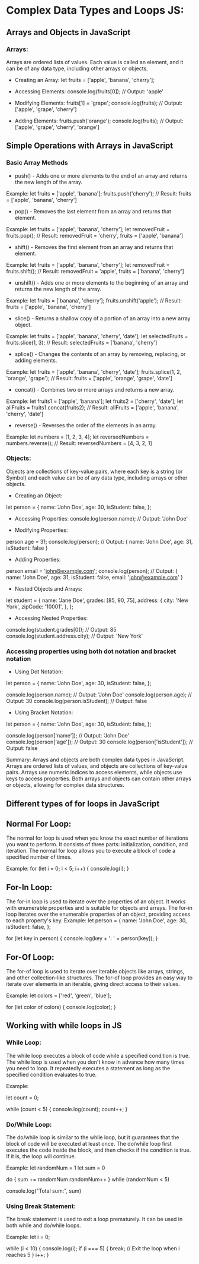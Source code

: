 # Complex Data Types and Loops JS:

## Arrays and Objects in JavaScript

### Arrays:

Arrays are ordered lists of values. Each value is called an element, and it can be of any data type, including other arrays or objects.

- Creating an Array:
  let fruits = ['apple', 'banana', 'cherry'];

- Accessing Elements:
  console.log(fruits[0]); // Output: 'apple'

- Modifying Elements:
  fruits[1] = 'grape';
  console.log(fruits); // Output: ['apple', 'grape', 'cherry']

- Adding Elements:
  fruits.push('orange');
  console.log(fruits); // Output: ['apple', 'grape', 'cherry', 'orange']

## Simple Operations with Arrays in JavaScript

### Basic Array Methods

- push() - Adds one or more elements to the end of an array and returns the new length of the array.

Example:
let fruits = ['apple', 'banana'];
fruits.push('cherry');
// Result: fruits = ['apple', 'banana', 'cherry']

- pop() - Removes the last element from an array and returns that element.

Example:
let fruits = ['apple', 'banana', 'cherry'];
let removedFruit = fruits.pop();
// Result: removedFruit = 'cherry', fruits = ['apple', 'banana']

- shift() - Removes the first element from an array and returns that element.

Example:
let fruits = ['apple', 'banana', 'cherry'];
let removedFruit = fruits.shift();
// Result: removedFruit = 'apple', fruits = ['banana', 'cherry']

- unshift() - Adds one or more elements to the beginning of an array and returns the new length of the array.

Example:
let fruits = ['banana', 'cherry'];
fruits.unshift('apple');
// Result: fruits = ['apple', 'banana', 'cherry']

- slice() - Returns a shallow copy of a portion of an array into a new array object.

Example:
let fruits = ['apple', 'banana', 'cherry', 'date'];
let selectedFruits = fruits.slice(1, 3);
// Result: selectedFruits = ['banana', 'cherry']

- splice() - Changes the contents of an array by removing, replacing, or adding elements.

Example:
let fruits = ['apple', 'banana', 'cherry', 'date'];
fruits.splice(1, 2, 'orange', 'grape');
// Result: fruits = ['apple', 'orange', 'grape', 'date']

- concat() - Combines two or more arrays and returns a new array.

Example:
let fruits1 = ['apple', 'banana'];
let fruits2 = ['cherry', 'date'];
let allFruits = fruits1.concat(fruits2);
// Result: allFruits = ['apple', 'banana', 'cherry', 'date']

- reverse() - Reverses the order of the elements in an array.

Example:
let numbers = [1, 2, 3, 4];
let reversedNumbers = numbers.reverse();
// Result: reversedNumbers = [4, 3, 2, 1]

### Objects:

Objects are collections of key-value pairs, where each key is a string (or Symbol) and each value can be of any data type, including arrays or other objects.

- Creating an Object:

let person = {
name: 'John Doe',
age: 30,
isStudent: false,
};

- Accessing Properties:
  console.log(person.name); // Output: 'John Doe'

- Modifying Properties:

person.age = 31;
console.log(person); // Output: { name: 'John Doe', age: 31, isStudent: false }

- Adding Properties:

person.email = 'john@example.com';
console.log(person); // Output: { name: 'John Doe', age: 31, isStudent: false, email: 'john@example.com' }

- Nested Objects and Arrays:

let student = {
name: 'Jane Doe',
grades: [85, 90, 75],
address: {
city: 'New York',
zipCode: '10001',
},
};

- Accessing Nested Properties:

console.log(student.grades[0]); // Output: 85
console.log(student.address.city); // Output: 'New York'

### Accessing properties using both dot notation and bracket notation

- Using Dot Notation:

let person = {
name: 'John Doe',
age: 30,
isStudent: false,
};

console.log(person.name); // Output: 'John Doe'
console.log(person.age); // Output: 30
console.log(person.isStudent); // Output: false

- Using Bracket Notation:

let person = {
name: 'John Doe',
age: 30,
isStudent: false,
};

console.log(person['name']); // Output: 'John Doe'
console.log(person['age']); // Output: 30
console.log(person['isStudent']); // Output: false

Summary:
Arrays and objects are both complex data types in JavaScript.
Arrays are ordered lists of values, and objects are collections of key-value pairs.
Arrays use numeric indices to access elements, while objects use keys to access properties.
Both arrays and objects can contain other arrays or objects, allowing for complex data structures.

## Different types of for loops in JavaScript

## Normal For Loop:

The normal for loop is used when you know the exact number of iterations you want to perform. It consists of three parts: initialization, condition, and iteration.
The normal for loop allows you to execute a block of code a specified number of times.

Example:
for (let i = 0; i < 5; i++) {
console.log(i);
}

## For-In Loop:

The for-in loop is used to iterate over the properties of an object. It works with enumerable properties and is suitable for objects and arrays. The for-in loop iterates over the enumerable properties of an object, providing access to each property's key.
Example:
let person = {
name: 'John Doe',
age: 30,
isStudent: false,
};

for (let key in person) {
console.log(key + ': ' + person[key]);
}

## For-Of Loop:

The for-of loop is used to iterate over iterable objects like arrays, strings, and other collection-like structures.
The for-of loop provides an easy way to iterate over elements in an iterable, giving direct access to their values.

Example:
let colors = ['red', 'green', 'blue'];

for (let color of colors) {
console.log(color);
}

## Working with while loops in JS

### While Loop:

The while loop executes a block of code while a specified condition is true. The while loop is used when you don't know in advance how many times you need to loop. It repeatedly executes a statement as long as the specified condition evaluates to true.

Example:

let count = 0;

while (count < 5) {
console.log(count);
count++;
}

### Do/While Loop:

The do/while loop is similar to the while loop, but it guarantees that the block of code will be executed at least once. The do/while loop first executes the code inside the block, and then checks if the condition is true. If it is, the loop will continue.

Example:
let randomNum = 1
let sum = 0

do {
sum += randomNum
randomNum++
} while (randomNum < 5)

console.log("Total sum:", sum)

### Using Break Statement:

The break statement is used to exit a loop prematurely. It can be used in both while and do/while loops.

Example:
let i = 0;

while (i < 10) {
console.log(i);
if (i === 5) {
break; // Exit the loop when i reaches 5
}
i++;
}
